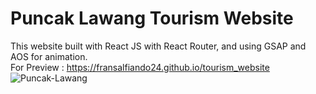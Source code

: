 # Puncak Lawang Tourism Website
This website built with React JS with React Router, and using GSAP and AOS for animation. <br> 
For Preview : https://fransalfiando24.github.io/tourism_website <br>
![Puncak-Lawang](https://user-images.githubusercontent.com/80236079/163927764-6b6e128b-fe80-427d-86e9-3836bc824227.png)
